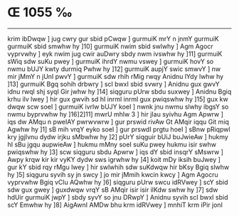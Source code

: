 # Œ 1055 ‰
---
krim ibDwqw ] jug cwry gur sbid pCwqw ] gurmuiK mrY n jnmY gurmuiK
gurmuiK sbid smwhw hy ]10] gurmuiK nwim sbid swlwhy ] Agm Agocr
vyprvwhy ] eyk nwim jug cwir auDwry sbdy nwm ivswhw hy ]11] gurmuiK
sWiq sdw suKu pwey ] gurmuiK ihrdY nwmu vswey ] gurmuiK hovY so nwmu bUJY
kwty durmiq Pwhw hy ]12] gurmuiK aupjY swic smwvY ] nw mir jMmY n jUnI
pwvY ] gurmuiK sdw rhih rMig rwqy Anidnu lYdy lwhw hy ]13] gurmuiK
Bgq sohih drbwry ] scI bwxI sbid svwry ] Anidnu gux gwvY idnu rwqI
shj syqI Gir jwhw hy ]14] siqguru pUrw sbdu suxwey ] Anidnu Bgiq
krhu ilv lwey ] hir gux gwvih sd hI inrml inrml gux pwiqswhw hy
]15] gux kw dwqw scw soeI ] gurmuiK ivrlw bUJY koeI ] nwnk jnu nwmu
slwhy ibgsY so nwmu byprvwhw hy ]16]2]11] mwrU mhlw 3 ] hir jIau
syivhu Agm Apwrw ] iqs dw AMqu n pweIAY pwrwvwrw ] gur prswid
rivAw Gt AMqir iqqu Git miq Agwhw hy ]1] sB mih vrqY eyko soeI ]
gur prswdI prgtu hoeI ] sBnw pRiqpwl kry jgjIvnu dydw irjku sMbwhw
hy ]2] pUrY siqguir bUiJ buJwieAw ] hukmy hI sBu jgqu aupwieAw ] hukmu
mMny soeI suKu pwey hukmu isir swhw pwiqswhw hy ]3] scw siqguru sbdu
Apwrw ] iqs dY sbid insqrY sMswrw ] Awpy krqw kir kir vyKY dydw sws
igrwhw hy ]4] koit mDy iksih buJwey ] gur kY sbid rqy rMgu lwey ] hir
swlwhih sdw suKdwqw hir bKsy Bgiq slwhw hy ]5] siqguru syvih sy jn
swcy ] jo mir jMmih kwcin kwcy ] Agm Agocru vyprvwhw Bgiq vClu
AQwhw hy ]6] siqguru pUrw swcu idRVwey ] scY sbid sdw gux gwey ]
guxdwqw vrqY sB AMqir isir isir ilKdw swhw hy ]7] sdw hdUir gurmuiK
jwpY ] sbdy syvY so jnu DRwpY ] Anidnu syvih scI bwxI sbid scY Emwhw hy
]8] AigAwnI AMDw bhu krm idRVwey ] mnhiT krm iPir jonI
####
